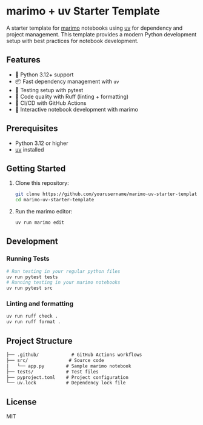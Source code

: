 # marimo + uv Starter Template

A starter template for [marimo](https://marimo.io) notebooks using [uv](https://github.com/astral-sh/uv) for dependency and project management. This template provides a modern Python development setup with best practices for notebook development.

## Features

- 🚀 Python 3.12+ support
- 📦 Fast dependency management with `uv`
- 🧪 Testing setup with pytest
- 🎯 Code quality with Ruff (linting + formatting)
- 👷 CI/CD with GitHub Actions
- 📓 Interactive notebook development with marimo

## Prerequisites

- Python 3.12 or higher
- [uv](https://github.com/astral-sh/uv) installed

## Getting Started

1. Clone this repository:

   ```bash
   git clone https://github.com/yourusername/marimo-uv-starter-template
   cd marimo-uv-starter-template
   ```

2. Run the marimo editor:

   ```bash
   uv run marimo edit
   ```

## Development

### Running Tests

```bash
# Run testing in your regular python files
uv run pytest tests
# Running testing in your marimo notebooks
uv run pytest src
```

### Linting and formatting

```bash
uv run ruff check .
uv run ruff format .
```

## Project Structure

```markdown
├── .github/            # GitHub Actions workflows
├── src/               # Source code
│   └── app.py        # Sample marimo notebook
├── tests/            # Test files
├── pyproject.toml    # Project configuration
└── uv.lock           # Dependency lock file
```

## License

MIT
